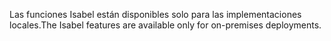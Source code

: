 <span data-ttu-id="1fcc6-101">Las funciones Isabel están disponibles solo para las implementaciones locales.</span><span class="sxs-lookup"><span data-stu-id="1fcc6-101">The Isabel features are available only for on-premises deployments.</span></span>